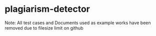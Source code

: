 # plagiarism-detector

Note: All test cases and Documents used as example works have been removed due to filesize limit on github
